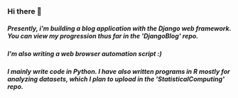 ### Hi there 👋

##### Presently, i'm building a blog application with the Django web framework. You can view my progression thus far in the 'DjangoBlog' repo. 
##### I'm also writing a web browser automation script :) 

##### I mainly write code in Python. I have also written programs in R mostly for analyzing datasets, which I plan to upload in the 'StatisticalComputing' repo. 
